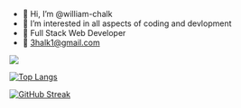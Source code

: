 - 👋 Hi, I’m @william-chalk
- 👀 I’m interested in all aspects of coding and devlopment
- 🌱 Full Stack Web Developer
- 💞️ 3halk1@gmail.com

<!---
william-chalk/william-chalk is a ✨ special ✨ repository because its `README.md` (this file) appears on your GitHub profile.
You can click the Preview link to take a look at your changes.
--->

<img src="https://github-readme-stats.vercel.app/api?username=william-chalk&&show_icons=true&title_color=ffffff&icon_color=bb2acf&text_color=daf7dc&bg_color=151515&count_private=true&hide_title=true&include_all_commits=true" >

[![Top Langs](https://github-readme-stats.vercel.app/api/top-langs/?username=william-chalk)](https://github.com/william-chalk/github-readme-stats)

[![GitHub Streak](https://streak-stats.demolab.com/?user=william-chalk&theme=dark)](https://git.io/streak-stats)
